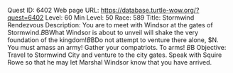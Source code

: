 Quest ID: 6402
Web page URL: https://database.turtle-wow.org/?quest=6402
Level: 60
Min Level: 50
Race: 589
Title: Stormwind Rendezvous
Description: You are to meet with Windsor at the gates of Stormwind.$B$BWhat Windsor is about to unveil will shake the very foundation of the kingdom!$B$BDo not attempt to venture there alone, $N. You must amass an army! Gather your compatriots. To arms! $B$B
Objective: Travel to Stormwind City and venture to the city gates. Speak with Squire Rowe so that he may let Marshal Windsor know that you have arrived.
